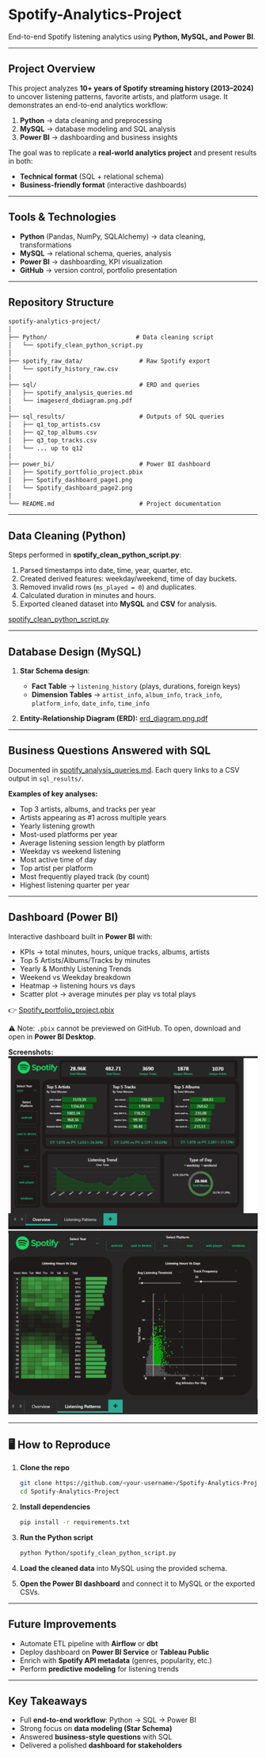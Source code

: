 # Spotify-Analytics-Project

End-to-end Spotify listening analytics using **Python, MySQL, and Power BI**.

---

##  Project Overview

This project analyzes **10+ years of Spotify streaming history (2013–2024)** to uncover listening patterns, favorite artists, and platform usage.
It demonstrates an end-to-end analytics workflow:

1. **Python** → data cleaning and preprocessing
2. **MySQL** → database modeling and SQL analysis
3. **Power BI** → dashboarding and business insights

The goal was to replicate a **real-world analytics project** and present results in both:

* **Technical format** (SQL + relational schema)
* **Business-friendly format** (interactive dashboards)

---

## Tools & Technologies

* **Python** (Pandas, NumPy, SQLAlchemy) → data cleaning, transformations
* **MySQL** → relational schema, queries, analysis
* **Power BI** → dashboarding, KPI visualization
* **GitHub** → version control, portfolio presentation

---

## Repository Structure

```
spotify-analytics-project/
│
├── Python/                         # Data cleaning script
│   └── spotify_clean_python_script.py
│
├── spotify_raw_data/                # Raw Spotify export
│   └── spotify_history_raw.csv
│
├── sql/                             # ERD and queries
│   ├── spotify_analysis_queries.md
│   └── imageserd_dbdiagram.png.pdf
│
├── sql_results/                     # Outputs of SQL queries
│   ├── q1_top_artists.csv
│   ├── q2_top_albums.csv
│   ├── q3_top_tracks.csv
│   └── ... up to q12
│
├── power_bi/                        # Power BI dashboard
│   ├── Spotify_portfolio_project.pbix
│   ├── Spotify_dashboard_page1.png
│   └── Spotify_dashboard_page2.png
│
└── README.md                        # Project documentation
```

---

##  Data Cleaning (Python)

Steps performed in **spotify_clean_python_script.py**:

1. Parsed timestamps into date, time, year, quarter, etc.
2. Created derived features: weekday/weekend, time of day buckets.
3. Removed invalid rows (`ms_played = 0`) and duplicates.
4. Calculated duration in minutes and hours.
5. Exported cleaned dataset into **MySQL** and **CSV** for analysis.

 [spotify_clean_python_script.py](Python/spotify_clean_python_script.py)

---

##  Database Design (MySQL)

1. **Star Schema design**:

   * **Fact Table** → `listening_history` (plays, durations, foreign keys)
   * **Dimension Tables** → `artist_info`, `album_info`, `track_info`, `platform_info`, `date_info`, `time_info`

2. **Entity-Relationship Diagram (ERD):**
   [erd_diagram.png.pdf](sql/imageserd_dbdiagram.png.pdf)

---

##  Business Questions Answered with SQL

Documented in [spotify_analysis_queries.md](sql/spotify_analysis_queries.md).
Each query links to a CSV output in `sql_results/`.

**Examples of key analyses:**

* Top 3 artists, albums, and tracks per year
* Artists appearing as #1 across multiple years
* Yearly listening growth
* Most-used platforms per year
* Average listening session length by platform
* Weekday vs weekend listening
* Most active time of day
* Top artist per platform
* Most frequently played track (by count)
* Highest listening quarter per year

---

##  Dashboard (Power BI)

Interactive dashboard built in **Power BI** with:

* KPIs → total minutes, hours, unique tracks, albums, artists
* Top 5 Artists/Albums/Tracks by minutes
* Yearly & Monthly Listening Trends
* Weekend vs Weekday breakdown
* Heatmap → listening hours vs days
* Scatter plot → average minutes per play vs total plays

👉 [Spotify_portfolio_project.pbix](power_bi/Spotify_portfolio_project.pbix)

⚠️ Note: `.pbix` cannot be previewed on GitHub.
To open, download and open in **Power BI Desktop**.

**Screenshots:**
![Dashboard Page 1](power_bi/Spotify_dashboard_page1.png)
![Dashboard Page 2](power_bi/Spotify_dashboard_page2.png)

---

## 🖥 How to Reproduce

1. **Clone the repo**

   ```bash
   git clone https://github.com/<your-username>/Spotify-Analytics-Project.git
   cd Spotify-Analytics-Project
   ```

2. **Install dependencies**

   ```bash
   pip install -r requirements.txt
   ```

3. **Run the Python script**

   ```bash
   python Python/spotify_clean_python_script.py
   ```

4. **Load the cleaned data** into MySQL using the provided schema.

5. **Open the Power BI dashboard** and connect it to MySQL or the exported CSVs.

---

##  Future Improvements

* Automate ETL pipeline with **Airflow** or **dbt**
* Deploy dashboard on **Power BI Service** or **Tableau Public**
* Enrich with **Spotify API metadata** (genres, popularity, etc.)
* Perform **predictive modeling** for listening trends

---

##  Key Takeaways

* Full **end-to-end workflow**: Python → SQL → Power BI
* Strong focus on **data modeling (Star Schema)**
* Answered **business-style questions** with SQL
* Delivered a polished **dashboard for stakeholders**



